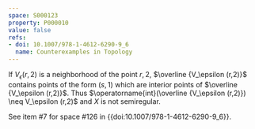 ```yaml
---
space: S000123
property: P000010
value: false
refs:
- doi: 10.1007/978-1-4612-6290-9_6
  name: Counterexamples in Topology
---
```


If $V_\epsilon(r,2)$ is a neighborhood of the point $r,2$, $\overline {V_\epsilon (r,2)}$ contains points of the form $(s,1)$ which are interior points of $\overline {V_\epsilon (r,2)}$. Thus $\operatorname{int}(\overline {V_\epsilon (r,2)}) \neq V_\epsilon (r,2)$ and $X$ is not semiregular.

See item #7 for space #126 in {{doi:10.1007/978-1-4612-6290-9_6}}.
